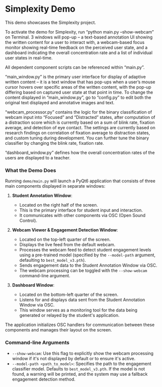 # Simplexity Demo

This demo showcases the Simplexity project.

To activate the demo for Simplexity, run “python main.py –show-webcam” on Terminal. 3 windows will pop-up – a text-based annotation UI showing the written content for a user to interact with, a webcam-based focus monitor showing real-time feedback on the perceived user state, and a dashboard indicating the overall concentration rate and a list of individual user states in real-time.
 
All dependent component scripts can be referenced within “main.py”.
 
“main_window.py” is the primary user interface for display of adaptive written content – it is a text window that has pop-ups when a user’s mouse cursor hovers over specific areas of the written content, with the pop-up differing based on captured user state at that point in time. To change the content displayed in “main_window.py”, go to “config.py” to edit both the original text displayed and annotative images and text.
 
“webcam_processor.py” contains the logic for the binary classification of webcam input into “Focused” and “Distracted” states, after computation of a distraction score which is currently based on a sum of blink rate, fixation average, and detection of eye contact. The settings are currently based on research findings on correlation of fixation average to distraction states, and custom tuning during development. You can further tune the binary classifier by changing the blink rate, fixation rate.
 
“dashboard_window.py” defines how the overall concentration rates of the users are displayed to a teacher. 
 

### What the Demo Does

Running `demo/main.py` will launch a PyQt6 application that consists of three main components displayed in separate windows:

1.  **Student Annotation Window**:
    *   Located on the right half of the screen.
    *   This is the primary interface for student input and interaction.
    *   It communicates with other components via OSC (Open Sound Control).

2.  **Webcam Viewer & Engagement Detection Window**:
    *   Located on the top-left quarter of the screen.
    *   Displays the live feed from the default webcam.
    *   Processes the webcam feed to detect student engagement levels using a pre-trained model (specified by the `--model-path` argument, defaulting to `best_model_v3.pth`).
    *   Sends engagement data to the Student Annotation Window via OSC.
    *   The webcam processing can be toggled with the `--show-webcam` command-line argument.

3.  **Dashboard Window**:
    *   Located on the bottom-left quarter of the screen.
    *   Listens for and displays data sent from the Student Annotation Window via OSC.
    *   This window serves as a monitoring tool for the data being generated or relayed by the student's application.

The application initializes OSC handlers for communication between these components and manages their layout on the screen.

### Command-line Arguments

*   `--show-webcam`: Use this flag to explicitly show the webcam processing window if it's not displayed by default or to ensure it's active.
*   `--model-path <path_to_model>`: Specifies the path to the engagement classifier model. Defaults to `best_model_v3.pth`. If the model is not found, a warning will be printed, and the system may use a fallback engagement detection method.

